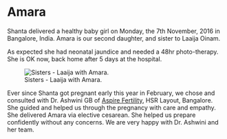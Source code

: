 # Amara

Shanta delivered a healthy baby girl on Monday, the 7th November, 2016 in Bangalore, India. Amara is our second daughter, and sister to Laaija Oinam.

As expected she had neonatal jaundice and needed a 48hr photo-therapy. She is OK now, back home after 5 days at the hospital.

<figure>
  <img src="https://cdn.oinam.com/img/oinam/amara-2016-11-07.jpg" alt="Sisters - Laaija with Amara.">
  <figcaption>
    Sisters - Laaija with Amara.
  </figcaption>
</figure>

Ever since Shanta got pregnant early this year in February, we chose and consulted with Dr. Ashwini GB of [Aspire Fertility](https://www.aspirefertility.in), HSR Layout, Bangalore. She guided and helped us through the pregnancy with care and empathy. She delivered Amara via elective cesarean. She helped us prepare confidently without any concerns. We are very happy with Dr. Ashwini and her team.
